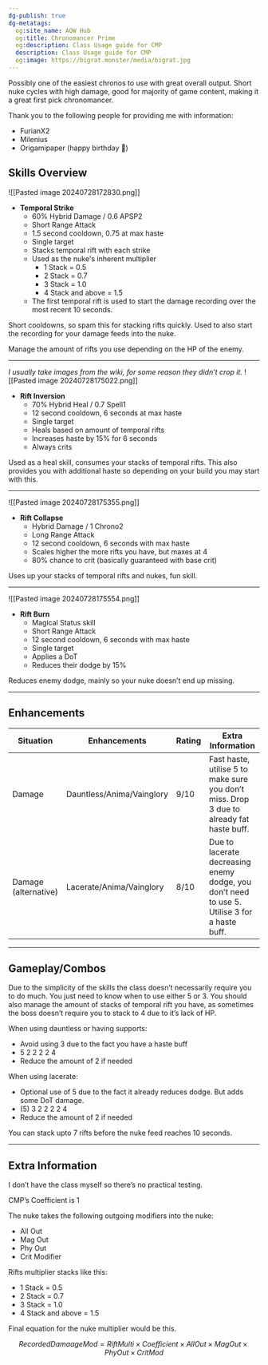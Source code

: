 ```yaml
---
dg-publish: true
dg-metatags:
  og:site_name: AQW Hub
  og:title: Chronomancer Prime
  og:description: Class Usage guide for CMP
  description: Class Usage guide for CMP
  og:image: https://bigrat.monster/media/bigrat.jpg
---
```

Possibly one of the easiest chronos to use with great overall output. Short nuke cycles with high damage, good for majority of game content, making it a great first pick chronomancer.

Thank you to the following people for providing me with information:
- FurianX2
- Milenius
- Origamipaper (happy birthday 🎂)

## Skills Overview

![[Pasted image 20240728172830.png]]
- **Temporal Strike**
	- 60% Hybrid Damage / 0.6 APSP2
	- Short Range Attack
	- 1.5 second cooldown, 0.75 at max haste
	- Single target
	- Stacks temporal rift with each strike
	- Used as the nuke's inherent multiplier
		- 1 Stack = 0.5
		- 2 Stack = 0.7
		- 3 Stack = 1.0
		- 4 Stack and above = 1.5
	- The first temporal rift is used to start the damage recording over the most recent 10 seconds.

Short cooldowns, so spam this for stacking rifts quickly. Used to also start the recording for your damage feeds into the nuke. 

Manage the amount of rifts you use depending on the HP of the enemy.

---
*I usually take images from the wiki, for some reason they didn’t crop it.*
![[Pasted image 20240728175022.png]]
- **Rift Inversion**
	- 70% Hybrid Heal / 0.7 Spell1
	- 12 second cooldown, 6 seconds at max haste
	- Single target
	- Heals based on amount of temporal rifts
	- Increases haste by 15% for 6 seconds
	- Always crits

Used as a heal skill, consumes your stacks of temporal rifts. This also provides you with additional haste so depending on your build you may start with this.

---

![[Pasted image 20240728175355.png]]
- **Rift Collapse**
	- Hybrid Damage / 1 Chrono2
	- Long Range Attack
	- 12 second cooldown, 6 seconds with max haste
	- Scales higher the more rifts you have, but maxes at 4
	- 80% chance to crit (basically guaranteed with base crit)

Uses up your stacks of temporal rifts and nukes, fun skill.

---

![[Pasted image 20240728175554.png]]
- **Rift Burn**
	- Magical Status skill
	- Short Range Attack
	- 12 second cooldown, 6 seconds with max haste
	- Single target
	- Applies a DoT
	- Reduces their dodge by 15%

Reduces enemy dodge, mainly so your nuke doesn’t end up missing.

---

## Enhancements

| Situation            | Enhancements              | Rating | Extra Information                                                                            |
| -------------------- | ------------------------- | ------ | -------------------------------------------------------------------------------------------- |
| Damage               | Dauntless/Anima/Vainglory | 9/10   | Fast haste, utilise 5 to make sure you don’t miss. Drop 3 due to already fat haste buff.     |
| Damage (alternative) | Lacerate/Anima/Vainglory  | 8/10   | Due to lacerate decreasing enemy dodge, you don’t need to use 5. Utilise 3 for a haste buff. |

---
## Gameplay/Combos

Due to the simplicity of the skills the class doesn’t necessarily require you to do much. You just need to know when to use either 5 or 3. You should also manage the amount of stacks of temporal rift you have, as sometimes the boss doesn’t require you to stack to 4 due to it’s lack of HP.

When using dauntless or having supports:
- Avoid using 3 due to the fact you have a haste buff
- 5 2 2 2 2 4
- Reduce the amount of 2 if needed

When using lacerate:
- Optional use of 5 due to the fact it already reduces dodge. But adds some DoT damage.
- (5) 3 2 2 2 2 4
- Reduce the amount of 2 if needed

You can stack upto 7 rifts before the nuke feed reaches 10 seconds.

---
## Extra Information

I don’t have the class myself so there’s no practical testing.

CMP’s Coefficient is 1

The nuke takes the following outgoing modifiers into the nuke:
- All Out
- Mag Out
- Phy Out
- Crit Modifier

Rifts multiplier stacks like this:
- 1 Stack = 0.5
- 2 Stack = 0.7
- 3 Stack = 1.0
- 4 Stack and above = 1.5

Final equation for the nuke multiplier would be this.

$$
RecordedDamaageMod = RiftMulti \times Coefficient \times AllOut \times MagOut \times PhyOut \times CritMod
$$

